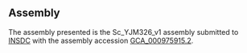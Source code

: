 

Assembly
--------

The assembly presented is the Sc\_YJM326\_v1 assembly submitted to
[INSDC](http://www.insdc.org) with the assembly accession
[GCA\_000975915.2](http://www.ebi.ac.uk/ena/data/view/GCA_000975915.2).
